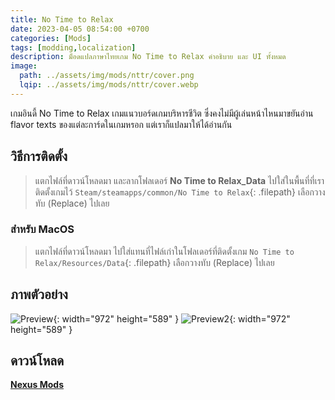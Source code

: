 ```yaml
---
title: No Time to Relax
date: 2023-04-05 08:54:00 +0700
categories: [Mods]
tags: [modding,localization]
description: ม็อดแปลภาษาไทยเกม No Time to Relax คำอธิบาย และ UI ทั้งหมด
image:
  path: ../assets/img/mods/nttr/cover.png
  lqip: ../assets/img/mods/nttr/cover.webp
---
```


เกมอินดี้ No Time to Relax เกมแนวบอร์ดเกมบริหารชีวิต ซึ่งคงไม่มีผู้เล่นหน้าไหนมาขยันอ่าน flavor texts ของแต่ละการ์ดในเกมหรอก แต่เราก็แปลมาให้ได้อ่านกัน

## วิธีการติดตั้ง
> แตกไฟล์ที่ดาวน์โหลดมา และลากโฟลเดอร์
**No Time to Relax_Data** ไปใส่ในพื้นที่ที่เราติดตั้งเกมไว้ `Steam/steamapps/common/No Time to Relax`{: .filepath}
เลือกวางทับ (Replace) ไปเลย

### สำหรับ MacOS
> แตกไฟล์ที่ดาวน์โหลดมา ไปใส่แทนที่ไฟล์เก่าในโฟลเดอร์ที่ติดตั้งเกม
`No Time to Relax/Resources/Data`{: .filepath}
เลือกวางทับ (Replace) ไปเลย

## ภาพตัวอย่าง

![Preview](https://staticdelivery.nexusmods.com/mods/5131/images/1/1-1676076917-1005650428.jpeg){: width="972" height="589" }
![Preview2](https://staticdelivery.nexusmods.com/mods/5131/images/1/1-1676076918-15206083.jpeg){: width="972" height="589" }

## ดาวน์โหลด
[**Nexus Mods**](https://www.nexusmods.com/notimetorelax/mods/1)

